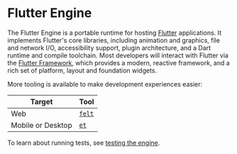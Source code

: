 # Flutter Engine

The Flutter Engine is a portable runtime for hosting
[Flutter](https://flutter.dev) applications. It implements Flutter's core
libraries, including animation and graphics, file and network I/O,
accessibility support, plugin architecture, and a Dart runtime and compile
toolchain. Most developers will interact with Flutter via the [Flutter
Framework](https://github.com/flutter/flutter), which provides a modern,
reactive framework, and a rich set of platform, layout and foundation widgets.

More tooling is available to make development experiences easier:

| Target            | Tool                                                    |
| ----------------- | ------------------------------------------------------- |
| Web               | [`felt`](flutter/lib/web_ui/README.md#using-felt)       |
| Mobile or Desktop | [`et`](flutter/tools/engine_tool/README.md#engine-tool) |

To learn about running tests, see [testing the engine](flutter/docs/testing/Testing-the-engine.md).
